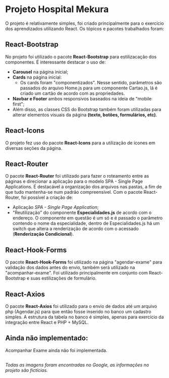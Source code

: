 # Projeto Hospital Mekura

O projeto é relativamente simples, foi criado principalmente para o exercício dos aprendizados utilizando React. Os tópicos e pacotes trabalhados foram:

## React-Bootstrap

No projeto foi utilizado o pacote **React-Bootstrap** para estilizacação dos componentes. É interessante destacar o uso de:
- **Carousel** na página inicial;
- **Cards** na página inicial:
  - Os cards foram "componentizados". Nesse sentido, parâmetros são passados do arquivo Home.js para um componente Cartao.js, lá é criado um cartão de acordo com as propriedades.
- **Navbar e Footer** ambos responsivos baseados na ideia de "mobile first";
- Além disso, as classes CSS do Bootstrap também foram utilizadas para alterar elementos visuais da página **(texto, botões, formulários, etc)**.

## React-Icons

O projeto fez uso do pacote **React-Icons** para a utilização de ícones em diversas seções da página.

## React-Router

O pacote **React-Router** foi utilizado para fazer o roteamento entre as páginas e direcionar a aplicação para o modelo SPA - Single Page Applications. É destacável a organização dos arquivos nas pastas, a fim de que tudo mantenha-se num padrão compreensível. Com o pacote React-Router, foi possível a criação de:
- Aplicação *SPA - Single Page Application*;
- "Reutilização" do componente **Especialidades.js** de acordo com o endereço. O componente em questão é um só e é passado o parâmetro contendo o nome da especialidade, dentro de Especialidades.js há um switch que altera a renderização de acordo com o acessado (**Renderização Condicional**).

## React-Hook-Forms

O pacote **React-Hook-Forms** foi utilizado na página "agendar-exame" para validação dos dados antes do envio, também será utilizado na "acompanhar-exame". Foi utilizado principalmente em conjunto com React-Bootstrap e suas estilizações de formulário.

## React-Axios

O pacote **React-Axios** foi utilizado para o envio de dados até um arquivo php (Agendar.js) para que então fosse inserido no banco um cadastro simples. A estrutura da tabela no banco é simples, apenas para exercício da integração entre React e PHP + MySQL.

## Ainda não implementado:

Acompanhar Exame ainda não foi implementada. 

##

*Todas as imagens foram encontradas no Google, as informações no projeto são fictícias.*
